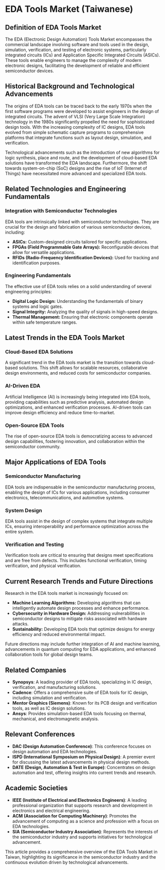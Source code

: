 # EDA Tools Market (Taiwanese)

## Definition of EDA Tools Market

The EDA (Electronic Design Automation) Tools Market encompasses the commercial landscape involving software and tools used in the design, simulation, verification, and testing of electronic systems, particularly integrated circuits (ICs) and Application Specific Integrated Circuits (ASICs). These tools enable engineers to manage the complexity of modern electronic designs, facilitating the development of reliable and efficient semiconductor devices.

## Historical Background and Technological Advancements

The origins of EDA tools can be traced back to the early 1970s when the first software programs were developed to assist engineers in the design of integrated circuits. The advent of VLSI (Very Large Scale Integration) technology in the 1980s significantly propelled the need for sophisticated design tools. With the increasing complexity of IC designs, EDA tools evolved from simple schematic capture programs to comprehensive platforms that integrate functions such as layout design, simulation, and verification.

Technological advancements such as the introduction of new algorithms for logic synthesis, place and route, and the development of cloud-based EDA solutions have transformed the EDA landscape. Furthermore, the shift towards system-on-chip (SoC) designs and the rise of IoT (Internet of Things) have necessitated more advanced and specialized EDA tools.

## Related Technologies and Engineering Fundamentals

### Integration with Semiconductor Technologies

EDA tools are intrinsically linked with semiconductor technologies. They are crucial for the design and fabrication of various semiconductor devices, including:

- **ASICs:** Custom-designed circuits tailored for specific applications.
- **FPGAs (Field Programmable Gate Arrays):** Reconfigurable devices that allow for versatile applications.
- **RFIDs (Radio-Frequency Identification Devices):** Used for tracking and identification purposes.

### Engineering Fundamentals

The effective use of EDA tools relies on a solid understanding of several engineering principles:

- **Digital Logic Design:** Understanding the fundamentals of binary systems and logic gates.
- **Signal Integrity:** Analyzing the quality of signals in high-speed designs.
- **Thermal Management:** Ensuring that electronic components operate within safe temperature ranges.

## Latest Trends in the EDA Tools Market

### Cloud-Based EDA Solutions

A significant trend in the EDA tools market is the transition towards cloud-based solutions. This shift allows for scalable resources, collaborative design environments, and reduced costs for semiconductor companies. 

### AI-Driven EDA

Artificial Intelligence (AI) is increasingly being integrated into EDA tools, providing capabilities such as predictive analysis, automated design optimizations, and enhanced verification processes. AI-driven tools can improve design efficiency and reduce time-to-market.

### Open-Source EDA Tools

The rise of open-source EDA tools is democratizing access to advanced design capabilities, fostering innovation, and collaboration within the semiconductor community.

## Major Applications of EDA Tools

### Semiconductor Manufacturing

EDA tools are indispensable in the semiconductor manufacturing process, enabling the design of ICs for various applications, including consumer electronics, telecommunications, and automotive systems.

### System Design

EDA tools assist in the design of complex systems that integrate multiple ICs, ensuring interoperability and performance optimization across the entire system.

### Verification and Testing

Verification tools are critical to ensuring that designs meet specifications and are free from defects. This includes functional verification, timing verification, and physical verification.

## Current Research Trends and Future Directions

Research in the EDA tools market is increasingly focused on:

- **Machine Learning Algorithms:** Developing algorithms that can intelligently automate design processes and enhance performance.
- **Cybersecurity in Hardware Design:** Addressing vulnerabilities in semiconductor designs to mitigate risks associated with hardware attacks.
- **Sustainability:** Developing EDA tools that optimize designs for energy efficiency and reduced environmental impact.

Future directions may include further integration of AI and machine learning, advancements in quantum computing for EDA applications, and enhanced collaboration tools for global design teams.

## Related Companies

- **Synopsys**: A leading provider of EDA tools, specializing in IC design, verification, and manufacturing solutions.
- **Cadence**: Offers a comprehensive suite of EDA tools for IC design, including simulation and verification.
- **Mentor Graphics (Siemens)**: Known for its PCB design and verification tools, as well as IC design solutions.
- **Ansys**: Provides simulation-based EDA tools focusing on thermal, mechanical, and electromagnetic analysis.

## Relevant Conferences

- **DAC (Design Automation Conference)**: This conference focuses on design automation and EDA technologies.
- **ISPD (International Symposium on Physical Design)**: A premier event for discussing the latest advancements in physical design methods.
- **DATE (Design, Automation & Test in Europe)**: Concentrates on design automation and test, offering insights into current trends and research.

## Academic Societies

- **IEEE (Institute of Electrical and Electronics Engineers)**: A leading professional organization that supports research and development in electronics and electrical engineering.
- **ACM (Association for Computing Machinery)**: Promotes the advancement of computing as a science and profession with a focus on EDA technologies.
- **SIA (Semiconductor Industry Association)**: Represents the interests of the semiconductor industry and supports initiatives for technological advancement.

This article provides a comprehensive overview of the EDA Tools Market in Taiwan, highlighting its significance in the semiconductor industry and the continuous evolution driven by technological advancements.